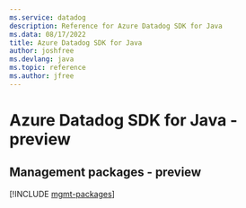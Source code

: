 ```yaml
---
ms.service: datadog
description: Reference for Azure Datadog SDK for Java
ms.data: 08/17/2022
title: Azure Datadog SDK for Java
author: joshfree
ms.devlang: java
ms.topic: reference
ms.author: jfree
---
```

# Azure Datadog SDK for Java - preview

## Management packages - preview
[!INCLUDE [mgmt-packages](datadog-mgmt-index.md)]
